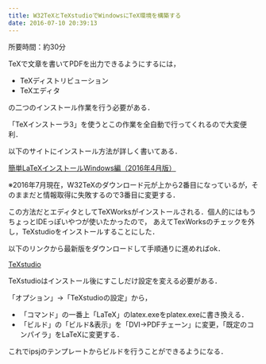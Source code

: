 ```yaml
---
title: W32TeXとTeXstudioでWindowsにTeX環境を構築する
date: 2016-07-10 20:39:13
---
```


所要時間：約30分

TeXで文章を書いてPDFを出力できるようにするには，

- TeXディストリビューション
- TeXエディタ

の二つのインストール作業を行う必要がある．

「TeXインストーラ3」を使うとこの作業を全自動で行ってくれるので大変便利．

以下のサイトにインストール方法が詳しく書いてある．

<a href="http://did2memo.net/2016/04/24/easy-latex-install-windows-10-2016-04/">&#x7C21;&#x5358;LaTeX&#x30A4;&#x30F3;&#x30B9;&#x30C8;&#x30FC;&#x30EB;Windows&#x7DE8;&#xFF08;2016&#x5E74;4&#x6708;&#x7248;&#xFF09;</a>

※2016年7月現在，W32TeXのダウンロード元が上から2番目になっているが，そのままだと情報取得に失敗するので3番目に変更する．

この方法だとエディタとしてTeXWorksがインストールされる．個人的にはもうちょっとIDEっぽいやつが使いたかったので，
あえてTexWorksのチェックを外し，TeXstudioをインストールすることにした．

以下のリンクから最新版をダウンロードして手順通りに進めればok．

<a href="http://www.texstudio.org/">TeXstudio</a>

TeXstudioはインストール後にすこしだけ設定を変える必要がある．

「オプション」→「TeXstudioの設定」から，

- 「コマンド」の一番上「LaTeX」のlatex.exeをplatex.exeに書き換える．
- 「ビルド」の「ビルド&amp;表示」を「DVI->PDFチェーン」に変更，「既定のコンパイラ」をLaTeXに変更する．

これでipsjのテンプレートからビルドを行うことができるようになる．

